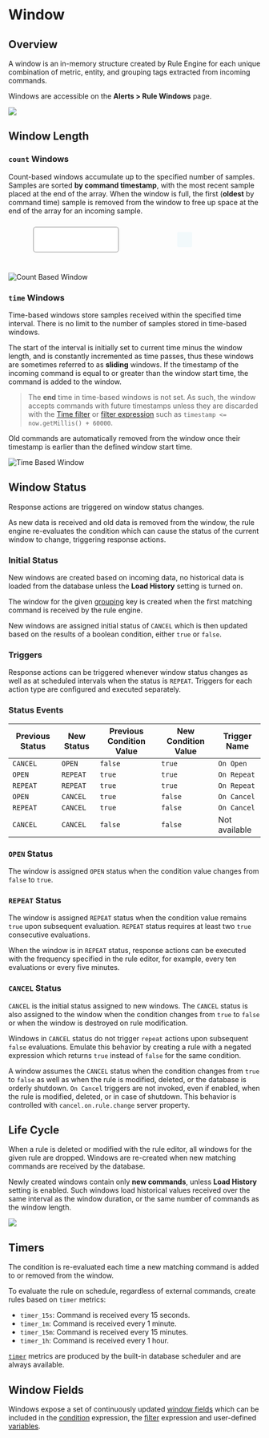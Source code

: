# Window

## Overview

A window is an in-memory structure created by Rule Engine for each unique combination of metric, entity, and grouping tags extracted from incoming commands.

Windows are accessible on the **Alerts > Rule Windows** page.

![](./images/rule-windows.png)

## Window Length

### `count` Windows

Count-based windows accumulate up to the specified number of samples. Samples are sorted **by command timestamp**, with the most recent sample placed at the end of the array. When the window is full, the first (**oldest** by command time) sample is removed from the window to free up space at the end of the array for an incoming sample.

<svg version="1.1" baseProfile="full" width="400" height="70" xmlns="http://www.w3.org/2000/svg">
<style type="text/css" >
<![CDATA[
    rect {
        fill: #0099cc;
        opacity: 0;
    }
    @keyframes abc {
      0%   {transform: translate(350px, 20px); opacity: 0;}
      10%  {transform: translate(65px, 20px); opacity: 1;}
      39%  {transform: translate(65px, 20px); opacity: 1;}
      40%, 100% {transform: translate(20px, 20px); opacity: 0;}
    }
    @keyframes abc2 {
      0%, 10% {transform: translate(350px, 20px); opacity: 0;}
      20%  {transform: translate(120px, 20px); opacity: 1;}
      39%  {transform: translate(120px, 20px)}
      40%  {transform: translate(65px, 20px)}
      49%  {transform: translate(65px, 20px); opacity: 1;}
      50%, 100% {transform: translate(20px, 20px); opacity: 0;}
    }
    @keyframes abc3 {
      0%, 20% {transform: translate(350px, 20px); opacity: 0;}
      30%  {transform: translate(175px, 20px); opacity: 1;}
      39%  {transform: translate(175px, 20px)}
      40%  {transform: translate(120px, 20px)}
      49%  {transform: translate(120px, 20px)}
      50%  {transform: translate(65px, 20px)}
      59%  {transform: translate(65px, 20px); opacity: 1;}
      60%, 100% {transform: translate(20px, 20px); opacity: 0;}
    }
    @keyframes base {
      0%   {transform: translate(350px, 20px); opacity: 0;}
      25%  {transform: translate(175px, 20px); opacity: 1;}
      49%  {transform: translate(175px, 20px)}
      50%  {transform: translate(120px, 20px)}
      74%  {transform: translate(120px, 20px)}
      75%  {transform: translate(65px, 20px)}
      95%  {transform: translate(65px, 20px); opacity: 1;}
      100% {transform: translate(20px, 20px); opacity: 0;}
    }
    @keyframes alert {
      0%, 74%  {stroke: #E81B00; stroke-width:2}  
      75%,100%  {stroke: silver; stroke-width:2}
    }
    .init-1 {
      animation: abc 15s 0s 1 linear;
    }
    .init-2 {
      animation: abc2 15s 0s 1 linear;
    }
    .init-3 {
      animation: abc3 15s 0s 1 linear;
    }
    .rep-4-5 {
      animation: base 6.0s 4.5s linear infinite;
    }
    .rep-6-0 {
      animation: base 6.0s 6.0s linear infinite;
    }
    .rep-7-5 {
      animation: base 6.0s 7.5s linear infinite;
    }
    .rep-9-0 {
      animation: base 6.0s 9.0s linear infinite;
    }  
    .rep-alert {
      animation: alert 6.0s 9.0s linear infinite;
    }
]]>
</style>  

<rect id="win" width="170" height="50" rx="5" ry="5" x="50" y="10" style="stroke-width:2;stroke:silver;fill:white;opacity:1" class="rep-alert" fill="white" />
<rect transform="translate(350,20)" width="30" height="30" rx="3" ry="3" class="evt init-1"/>
<rect transform="translate(350,20)" width="30" height="30" rx="3" ry="3" class="evt init-2"/>
<rect transform="translate(350,20)" width="30" height="30" rx="3" ry="3" class="evt init-3"/>
<rect transform="translate(350,20)" width="30" height="30" rx="3" ry="3" class="evt rep-4-5"/>
<rect transform="translate(350,20)" width="30" height="30" rx="3" ry="3" class="evt rep-6-0"/>
<rect transform="translate(350,20)" width="30" height="30" rx="3" ry="3" style="fill:#E81B00" class="evt rep-7-5"/>
<rect transform="translate(350,20)" width="30" height="30" rx="3" ry="3" class="evt rep-9-0"/>

</svg>
<br/><br/>

![Count Based Window](./images/count_based_window3.png "count_based_window")

### `time` Windows

Time-based windows store samples received within the specified time interval. There is no limit to the number of samples stored in time-based windows.

The start of the interval is initially set to current time minus the window length, and is constantly incremented as time passes, thus these windows are sometimes referred to as **sliding** windows. If the timestamp of the incoming command is equal to or greater than the window start time, the command is added to the window.

> The **end** time in time-based windows is not set. As such, the window accepts commands with future timestamps unless they are discarded with the [Time filter](filters.md#time-offset-filter) or [filter expression](filters.md#filter-expression) such as `timestamp <= now.getMillis() + 60000`.

Old commands are automatically removed from the window once their timestamp is earlier than the defined window start time.

![Time Based Window](./images/time_based_window3.png)

## Window Status

Response actions are triggered on window status changes.

As new data is received and old data is removed from the window, the rule engine re-evaluates the condition which can cause the status of the current window to change, triggering response actions.

### Initial Status

New windows are created based on incoming data, no historical data is loaded from the database unless the **Load History** setting is turned on.

The window for the given [grouping](grouping.md) key is created when the first matching command is received by the rule engine.

New windows are assigned initial status of `CANCEL` which is then updated based on the results of a boolean condition, either `true` or `false`.

### Triggers

Response actions can be triggered whenever window status changes as well as at scheduled intervals when the status is `REPEAT`. Triggers for each action type are configured and executed separately.

### Status Events

| Previous Status | New Status | Previous Condition Value | New Condition Value | Trigger Name |
| --- | --- | --- | --- | --- |
| `CANCEL` | `OPEN` | `false` | `true` | `On Open` |
| `OPEN`  | `REPEAT` | `true` | `true` | `On Repeat` |
| `REPEAT` | `REPEAT` | `true` | `true` | `On Repeat` |
| `OPEN` | `CANCEL` | `true` | `false` | `On Cancel` |
| `REPEAT` | `CANCEL` | `true` | `false` | `On Cancel` |
| `CANCEL` | `CANCEL` | `false` | `false` | Not available |

### `OPEN` Status

The window is assigned `OPEN` status when the condition value changes from `false` to `true`.

### `REPEAT` Status

The window is assigned `REPEAT` status when the condition value remains `true` upon subsequent evaluation. `REPEAT` status requires at least two `true` consecutive evaluations.

When the window is in `REPEAT` status, response actions can be executed with the frequency specified in the rule editor, for example, every ten evaluations or every five minutes.

### `CANCEL` Status

`CANCEL` is the initial status assigned to new windows. The `CANCEL` status is also assigned to the window when the condition changes from `true` to `false` or when the window is destroyed on rule modification.

Windows in `CANCEL` status do not trigger `repeat` actions upon subsequent `false` evaluations. Emulate this behavior by creating a rule with a negated expression which returns `true` instead of `false` for the same condition.

A window assumes the `CANCEL` status when the condition changes from `true` to `false` as well as when the rule is modified, deleted, or the database is orderly shutdown. `On Cancel` triggers are not invoked, even if enabled, when the rule is modified, deleted, or in case of shutdown.  This behavior is controlled with `cancel.on.rule.change` server property.

## Life Cycle

When a rule is deleted or modified with the rule editor, all windows for the given rule are dropped. Windows are re-created when new matching commands are received by the database.

Newly created windows contain only **new commands**, unless **Load History** setting is enabled. Such windows load historical values received over the same interval as the window duration, or the same number of commands as the window length.

![](./images/load-history.png)

## Timers

The condition is re-evaluated each time a new matching command is added to or removed from the window.

To evaluate the rule on schedule, regardless of external commands, create rules based on `timer` metrics:

* `timer_15s`: Command is received every 15 seconds.
* `timer_1m`: Command is received every 1 minute.
* `timer_15m`: Command is received every 15 minutes.
* `timer_1h`: Command is received every 1 hour.

[`timer`](scheduled-rules.md) metrics are produced by the built-in database scheduler and are always available.

## Window Fields

Windows expose a set of continuously updated [window fields](window-fields.md) which can be included in the [condition](condition.md) expression, the [filter](filters.md) expression and user-defined [variables](variables.md).
